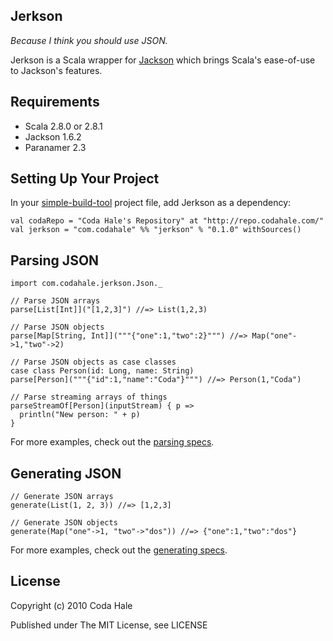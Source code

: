 Jerkson
-------

*Because I think you should use JSON.*

Jerkson is a Scala wrapper for [Jackson](http://jackson.codehaus.org/) which
brings Scala's ease-of-use to Jackson's features.


Requirements
------------

* Scala 2.8.0 or 2.8.1
* Jackson 1.6.2
* Paranamer 2.3


Setting Up Your Project
-----------------------

In your [simple-build-tool](http://code.google.com/p/simple-build-tool/) project
file, add Jerkson as a dependency:
    
    val codaRepo = "Coda Hale's Repository" at "http://repo.codahale.com/"
    val jerkson = "com.codahale" %% "jerkson" % "0.1.0" withSources()


Parsing JSON
------------

    import com.codahale.jerkson.Json._
    
    // Parse JSON arrays
    parse[List[Int]]("[1,2,3]") //=> List(1,2,3)
    
    // Parse JSON objects
    parse[Map[String, Int]]("""{"one":1,"two":2}""") //=> Map("one"->1,"two"->2)
    
    // Parse JSON objects as case classes
    case class Person(id: Long, name: String)
    parse[Person]("""{"id":1,"name":"Coda"}""") //=> Person(1,"Coda")
    
    // Parse streaming arrays of things
    parseStreamOf[Person](inputStream) { p =>
      println("New person: " + p)
    }

For more examples, check out the [parsing specs](https://github.com/codahale/jerkson/blob/master/src/test/scala/com/codahale/jerkson/tests/JsonParsingSpec.scala).


Generating JSON
---------------

    // Generate JSON arrays
    generate(List(1, 2, 3)) //=> [1,2,3]
    
    // Generate JSON objects
    generate(Map("one"->1, "two"->"dos")) //=> {"one":1,"two":"dos"}

For more examples, check out the [generating specs](https://github.com/codahale/jerkson/blob/master/src/test/scala/com/codahale/jerkson/tests/JsonGenerationSpec.scala).


License
-------

Copyright (c) 2010 Coda Hale

Published under The MIT License, see LICENSE